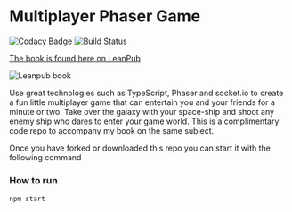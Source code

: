 # Multiplayer Phaser Game

[![Codacy Badge](https://api.codacy.com/project/badge/Grade/b1f5cc255c5f40b4a1dcc6f0431447a5)](https://www.codacy.com/app/o.lodriguez/Multiplayer-Phaser-game?utm_source=github.com&utm_medium=referral&utm_content=code0wl/Multiplayer-Phaser-game&utm_campaign=badger)
[![Build Status](https://travis-ci.org/code0wl/Multiplayer-Phaser-game.svg?branch=develop)](https://travis-ci.org/code0wl/Multiplayer-Phaser-game)

[The book is found here on LeanPub](https://leanpub.com/buildmultiplayergame)

![Leanpub book](https://s3.amazonaws.com/titlepages.leanpub.com/buildmultiplayergame/hero?1495139084)

Use great technologies such as TypeScript, Phaser and socket.io to create a fun little multiplayer game that can entertain you and your friends for a minute or two. Take over the galaxy with your space-ship and shoot any enemy ship who dares to enter your game world.
This is a complimentary code repo to accompany my book on the same subject.

Once you have forked or downloaded this repo you can start it with the following command

### How to run
```bash
npm start
```


